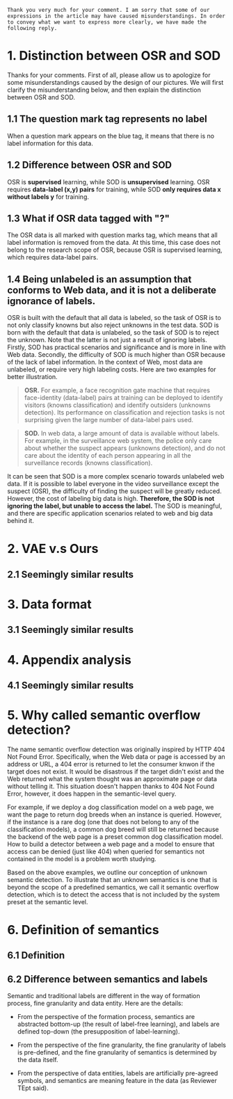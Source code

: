 ```
Thank you very much for your comment. I am sorry that some of our expressions in the article may have caused misunderstandings. In order to convey what we want to express more clearly, we have made the following reply.
```
# 1. Distinction between OSR and SOD
Thanks for your comments. First of all, please allow us to apologize for some misunderstandings caused by the design of our pictures. We will first clarify the misunderstanding below, and then explain the distinction between OSR and SOD.

## 1.1 The question mark tag represents no label
When a question mark appears on the blue tag, it means that there is no label information for this data.

## 1.2 Difference between OSR and SOD
OSR is **supervised** learning, while SOD is **unsupervised** learning. OSR requires **data-label (x,y) pairs** for training, while SOD **only requires data x without labels y** for training.

## 1.3 What if OSR data tagged with "?"
The OSR data is all marked with question marks tag, which means that all label information is removed from the data. At this time, this case does not belong to the research scope of OSR, because OSR is supervised learning, which requires data-label pairs.

## 1.4 Being unlabeled is an assumption that conforms to Web data, and it is not a deliberate ignorance of labels.
OSR is built with the default that all data is labeled, so the task of OSR is to not only classify knowns but also reject unknowns in the test data. SOD is born with the default that data is unlabeled, so the task of SOD is to reject the unknown. Note that the latter is not just a result of ignoring labels. Firstly, SOD has practical scenarios and significance and is more in line with Web data. Secondly, the difficulty of SOD is much higher than OSR because of the lack of label information. In the context of Web, most data are unlabeled, or require very high labeling costs. Here are two examples for better illustration.

>**OSR.** For example, a face recognition gate machine that requires face-identity (data-label) pairs at training can be deployed to identify visitors (knowns classification) and identify outsiders (unknowns detection). Its performance on classification and rejection tasks is not surprising given the large number of data-label pairs used.

>**SOD.** In web data, a large amount of data is available without labels. For example, in the surveillance web system, the police only care about whether the suspect appears (unknowns detection), and do not care about the identity of each person appearing in all the surveillance records (knowns classification).

It can be seen that SOD is a more complex scenario towards unlabeled web data. If it is possible to label everyone in the video surveillance except the suspect (OSR), the difficulty of finding the suspect will be greatly reduced. However, the cost of labeling big data is high. **Therefore, the SOD is not ignoring the label, but unable to access the label.** The SOD is meaningful, and there are specific application scenarios related to web and big data behind it.

# 2. VAE v.s Ours

## 2.1 Seemingly similar results


# 3. Data format

## 3.1 Seemingly similar results


# 4. Appendix analysis

## 4.1 Seemingly similar results


# 5. Why called semantic overflow detection?

The name semantic overflow detection was originally inspired by HTTP 404 Not Found Error. Specifically, when the Web data or page is accessed by an address or URL, a 404 error is returned to let the consumer knwon if the target does not exist. It would be disastrous if the target didn't exist and the Web returned what the system thought was an approximate page or data without telling it. This situation doesn't happen thanks to 404 Not Found Error, however, it does happen in the semantic-level query.

For example, if we deploy a dog classification model on a web page, we want the page to return dog breeds when an instance is queried. However, if the instance is a rare dog (one that does not belong to any of the classification models), a common dog breed will still be returned because the backend of the web page is a preset common dog classification model. How to build a detector between a web page and a model to ensure that access can be denied (just like 404) when queried for semantics not contained in the model is a problem worth studying. 

Based on the above examples, we outline our conception of unknown semantic detection. To illustrate that an unknown semantics is one that is beyond the scope of a predefined semantics, we call it semantic overflow detection, which is to detect the access that is not included by the system preset at the semantic level.



# 6. Definition of semantics

## 6.1 Definition


## 6.2 Difference between semantics and labels
Semantic and traditional labels are different in the way of formation process, fine granularity and data entity. Here are the details:

- From the perspective of the formation process, semantics are abstracted bottom-up (the result of label-free learning), and labels are defined top-down (the presupposition of label-learning).

- From the perspective of the fine granularity, the fine granularity of labels is pre-defined, and the fine granularity of semantics is determined by the data itself.

- From the perspective of data entities, labels are artificially pre-agreed symbols, and semantics are meaning feature in the data (as Reviewer TEpt said).
<!--stackedit_data:
eyJoaXN0b3J5IjpbMjAxNDM0NzgwNSwxNDYzNjMyODYxXX0=
-->